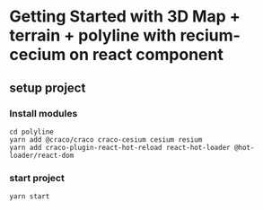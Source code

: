 # Getting Started with 3D Map + terrain + polyline with recium-cecium on react component

## setup project

### Install modules

```
cd polyline
yarn add @craco/craco craco-cesium cesium resium
yarn add craco-plugin-react-hot-reload react-hot-loader @hot-loader/react-dom
```

### start project
```
yarn start
```


